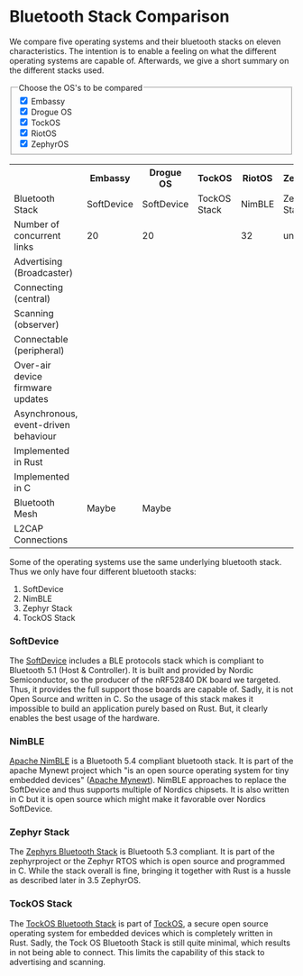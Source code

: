 # Bluetooth Stack Comparison
We compare five operating systems and their bluetooth stacks on eleven characteristics. The intention is to enable a feeling on what the different operating systems are capable of. Afterwards, we give a short summary on the different stacks used.

<!-- Checkboxes to toggle the visibility of the columns of the table -->
<fieldset id="Checkboxes">
  <legend>Choose the OS's to be compared </legend>
  <div>
    <input type="checkbox" id="embassy" name="interest" value="embassy"checked/>
    <label for="embassy">Embassy</label>
  </div>
  <div>
    <input type="checkbox" id="drogue" name="interest" value="drogue" checked/>
    <label for="drogue">Drogue OS</label>
  </div>
  <div>
    <input type="checkbox" id="tockos" name="interest" value="tockos" checked/>
    <label for="tockos">TockOS</label>
  </div>
  <div>
    <input type="checkbox" id="riotos" name="interest" value="riotos" checked/>
    <label for="riotos">RiotOS</label>
  </div>
  <div>
    <input type="checkbox" id="zephyros" name="interest" value="zephyros" checked/>
    <label for="zephyros">ZephyrOS</label>
  </div>
</fieldset>

<!-- The actual table -->
<table text-align="left" style="width: 100%;">
<!-- Assigning ids to each column to be able to collapse them with javascript later -->
<colgroup>
    <col span = "1">
    <col id="em_tab" span="1" style=visibility:visible>
    <col id="dr_tab" span="1" style=visibility:visible>
    <col id="to_tab" span="1" style=visibility:visible>
    <col id="ri_tab" span="1" style=visibility:visible>
    <col id="ze_tab" span="1" style=visibility:visible>
  </colgroup>
<!-- Content of the table -->
<tr>
<th></th>
<th>Embassy</th>
<th>Drogue OS</th>
<th>TockOS</th>
<th>RiotOS</th>
<th>ZephyrOS</th>
</tr>
<tr>
<td>Bluetooth Stack</td>
<td>SoftDevice</td>
<td>SoftDevice</td>
<td>TockOS Stack</td>
<td>NimBLE</td>
<td>Zephyr Stack</td>
</tr>
<tr>
<td>Number of concurrent links</td>
<td>20</td>
<td>20</td>
<td><i class="fa fa-xmark"></i></td>
<td>32</td>
<td>unlimited</td>
</tr>
<tr>
<td>Advertising (Broadcaster)</td>
<td><i class="fa fa-check"></i></td>
<td><i class="fa fa-check"></i></td>
<td><i class="fa fa-check"></i></td>
<td><i class="fa fa-check"></i></td>
<td><i class="fa fa-check"></i></td>
</tr>
<tr>
<td>Connecting (central)</td>
<td><i class="fa fa-check"></i></td>
<td><i class="fa fa-check"></i></td>
<td><i class="fa fa-xmark"></i></td>
<td><i class="fa fa-check"></i></td>
<td><i class="fa fa-check"></i></td>
</tr>
<tr>
<td>Scanning (observer)</td>
<td><i class="fa fa-check"></i></td>
<td><i class="fa fa-check"></i></td>
<td><i class="fa fa-check"></i></td>
<td><i class="fa fa-check"></i></td>
<td><i class="fa fa-check"></i></td>
</tr>
<tr>
<td>Connectable (peripheral)</td>
<td><i class="fa fa-check"></i></td>
<td><i class="fa fa-check"></i></td>
<td><i class="fa fa-xmark"></i></td>
<td><i class="fa fa-check"></i></td>
<td><i class="fa fa-check"></i></td>
</tr>
<tr>
<td>Over-air device firmware updates</td>
<td><i class="fa fa-check"></i></td>
<td><i class="fa fa-check"></i></td>
<td><i class="fa fa-xmark"></i></td>
<td><i class="fa fa-xmark"></i></td>
<td><i class="fa fa-xmark"></i></td>
</tr>
<tr>
<td>Asynchronous, event-driven behaviour</td>
<td><i class="fa fa-check"></i></td>
<td><i class="fa fa-check"></i></td>
<td><i class="fa fa-xmark"></i></td>
<td><i class="fa fa-xmark"></i></td>
<td><i class="fa fa-xmark"></i></td>
</tr>
<tr>
<td>Implemented in Rust</td>
<td><i class="fa fa-xmark"></i></td>
<td><i class="fa fa-xmark"></i></td>
<td><i class="fa fa-check"></i></td>
<td><i class="fa fa-xmark"></i></td>
<td><i class="fa fa-xmark"></i></td>
</tr>
<tr>
<td>Implemented in C</td>
<td><i class="fa fa-check"></i></td>
<td><i class="fa fa-check"></i></td>
<td><i class="fa fa-xmark"></i></td>
<td><i class="fa fa-check"></i></td>
<td><i class="fa fa-check"></i></td>
</tr>
<tr>
<td>Bluetooth Mesh</td>
<td>Maybe</i></td>
<td>Maybe</td>
<td><i class="fa fa-xmark"></i></td>
<td><i class="fa fa-check"></i></td>
<td><i class="fa fa-check"></i></td>
</tr>
<tr>
<td>L2CAP Connections</td>
<td><i class="fa fa-check"></i></td>
<td><i class="fa fa-check"></i></td>
<td><i class="fa fa-xmark"></i></td>
<td><i class="fa fa-check"></i></td>
<td><i class="fa fa-check"></i></td>
</tr>
</table>  

Some of the operating systems use the same underlying bluetooth stack. Thus we only have four different bluetooth stacks:
1. SoftDevice
2. NimBLE
3. Zephyr Stack
4. TockOS Stack

### SoftDevice
The [SoftDevice](https://infocenter.nordicsemi.com/index.jsp?topic=%2Fsds_s140%2FSDS%2Fs1xx%2Fble_protocol_stack%2Fble_protocol_stack.html) includes a BLE protocols stack which is compliant to Bluetooth 5.1 (Host & Controller). It is built and provided by Nordic Semiconductor, so the  producer of the nRF52840 DK board we targeted. Thus, it provides the full support those boards are capable of. Sadly, it is not Open Source and written in C. So the usage of this stack makes it impossible to build an application purely based on Rust. But, it clearly enables the best usage of the hardware.

### NimBLE
[Apache NimBLE](https://github.com/apache/mynewt-nimble) is a Bluetooth 5.4 compliant bluetooth stack. It is part of the apache Mynewt project which "is an open source operating system for tiny embedded devices" ([Apache Mynewt](https://github.com/apache/mynewt-core)). NimBLE approaches to replace the SoftDevice and thus supports multiple of Nordics chipsets. It is also written in C but it is open source which might make it favorable over Nordics SoftDevice.

### Zephyr Stack
The [Zephyrs Bluetooth Stack](https://docs.zephyrproject.org/latest/connectivity/bluetooth/overview.html) is Bluetooth 5.3 compliant. It is part of the zephyrproject or the Zephyr RTOS which is open source and programmed in C. While the stack overall is fine, bringing it together with Rust is a hussle as described later in 3.5 ZephyrOS.

### TockOS Stack
The [TockOS Bluetooth Stack](https://github.com/tock/tock/blob/master/doc/BluetoothLEStack.md) is part of [TockOS](https://github.com/tock/tock), a secure open source operating system for embedded devices which is completely written in Rust. Sadly, the Tock OS Bluetooth Stack is still quite minimal, which results in not being able to connect. This limits the capability of this stack to advertising and scanning.

<!-- Javascript part to toggle the visibility of the columns -->
<!-- Yes, iterating through the checkboxes would have been more beautiful -->
<!-- Yes, iterating through the columns would also have been more beautiful -->
<script>
    const embassy = document.querySelector('#embassy');
    embassy.addEventListener("change", updateDisplay);
    const drogue = document.querySelector('#drogue');
    drogue.addEventListener("change", updateDisplay);
    const tockos = document.querySelector('#tockos');
    tockos.addEventListener("change", updateDisplay);
    const riotos = document.querySelector('#riotos');
    riotos.addEventListener("change", updateDisplay);
    const zephyros = document.querySelector('#zephyros');
    zephyros.addEventListener("change", updateDisplay);

    function updateDisplay() {
        var em_link = document.getElementById('em_tab');
        if (!embassy.checked) {
            em_link.style.visibility = 'collapse';
        } else {
            em_link.style.visibility = 'visible';
        }

        var dr_link = document.getElementById('dr_tab');
        if (!drogue.checked) {
            dr_link.style.visibility = 'collapse';
        } else {
            dr_link.style.visibility = 'visible';
        }

        var to_link = document.getElementById('to_tab');
        if (!tockos.checked) {
            to_link.style.visibility = 'collapse';
        } else {
            to_link.style.visibility = 'visible';
        }

        var ri_link = document.getElementById('ri_tab');
        if (!riotos.checked) {
            ri_link.style.visibility = 'collapse';
        } else {
            ri_link.style.visibility = 'visible';
        }

        var ze_link = document.getElementById('ze_tab');
        if (!zephyros.checked) {
            ze_link.style.visibility = 'collapse';
        } else {
            ze_link.style.visibility = 'visible';
        }
    }
</script>    
